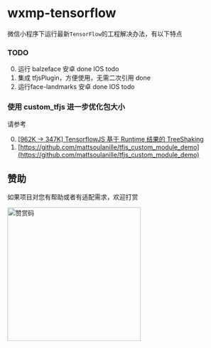 # wxmp-tensorflow

微信小程序下运行最新`TensorFlow`的工程解决办法，有以下特点

### TODO

0. 运行 balzeface 安卓 done IOS todo
1. 集成 tfjsPlugin，方便使用，无需二次引用 done
2. 运行face-landmarks 安卓 done IOS todo

### 使用 custom_tfjs 进一步优化包大小

请参考

0. [[962K -> 347K] TensorflowJS 基于 Runtime 结果的 TreeShaking](https://juejin.cn/post/6947198156987711524/)
1. [https://github.com/mattsoulanille/tfjs_custom_module_demo](https://github.com/mattsoulanille/tfjs_custom_module_demo)

## 赞助

如果项目对您有帮助或者有适配需求，欢迎打赏

<img src="https://upload-images.jianshu.io/upload_images/252050-d3d6bfdb1bb06ddd.png?imageMogr2/auto-orient/strip%7CimageView2/2/w/1240" alt="赞赏码" width="300">